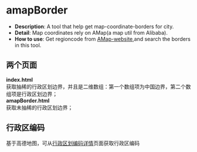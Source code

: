 # amapBorder

- **Description**: A tool that help get map-coordinate-borders for city.
- **Detail**: Map coordinates rely on AMap(a map util from Alibaba).
- **How to use**: Get regioncode from [AMap-website](https://webapi.amap.com/ui/1.0/ui/geo/DistrictExplorer/examples/group.html),and search the borders in this tool.



## 两个页面
**index.html**<br/>
获取抽稀的行政区划边界，并且是二维数组：第一个数组项为中国边界，第二个数组项是行政区划边界；<br/>
**amapBorder.html**<br/>
获取未抽稀的行政区划边界；

## 行政区编码
基于高德地图，可从[行政区划编码详情](https://webapi.amap.com/ui/1.0/ui/geo/DistrictExplorer/examples/group.html)页面获取行政区编码


